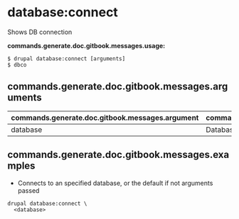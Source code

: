 # database:connect
Shows DB connection

**commands.generate.doc.gitbook.messages.usage:**
```
$ drupal database:connect [arguments]
$ dbco
```

## commands.generate.doc.gitbook.messages.arguments
commands.generate.doc.gitbook.messages.argument | commands.generate.doc.gitbook.messages.details
---------|-------------
database | Database key from settings.php

## commands.generate.doc.gitbook.messages.examples
* Connects to an specified database, or the default if not arguments passed
```
drupal database:connect \
  <database>
```
